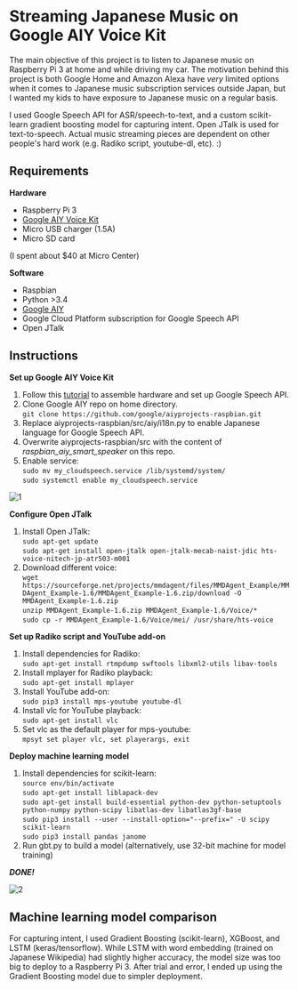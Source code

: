 Streaming Japanese Music on Google AIY Voice Kit
=====
The main objective of this project is to listen to Japanese music on Raspberry Pi 3 at home and while driving my car. The motivation behind this project is both Google Home and Amazon Alexa have *very* limited options when it comes to Japanese music subscription services outside Japan, but I wanted my kids to have exposure to Japanese music on a regular basis.

I used Google Speech API for ASR/speech-to-text, and a custom scikit-learn gradient boosting model for capturing intent. Open JTalk is used for text-to-speech. Actual music streaming pieces are dependent on other people's hard work (e.g. Radiko script, youtube-dl, etc). :)


Requirements
----

**Hardware**

* Raspberry Pi 3
* [Google AIY Voice Kit](https://aiyprojects.withgoogle.com/voice)
* Micro USB charger (1.5A)
* Micro SD card

(I spent about $40 at Micro Center)

**Software**

* Raspbian
* Python >3.4
* [Google AIY](https://github.com/google/aiyprojects-raspbian)
* Google Cloud Platform subscription for Google Speech API
* Open JTalk


Instructions
----

**Set up Google AIY Voice Kit**

1. Follow this [tutorial](https://aiyprojects.withgoogle.com/voice) to assemble hardware and set up Google Speech API.
2. Clone Google AIY repo on home directory.  
`git clone https://github.com/google/aiyprojects-raspbian.git`
3. Replace aiyprojects-raspbian/src/aiy/i18n.py to enable Japanese language for Google Speech API.
4. Overwrite aiyprojects-raspbian/src with the content of *raspbian_aiy_smart_speaker* on this repo.
5. Enable service:  
`sudo mv my_cloudspeech.service /lib/systemd/system/`  
`sudo systemctl enable my_cloudspeech.service`

![1](https://user-images.githubusercontent.com/35077214/34582028-27682d56-f158-11e7-9ac9-9a44eba1d272.JPG)	

**Configure Open JTalk**

1. Install Open JTalk:  
`sudo apt-get update`  
`sudo apt-get install open-jtalk open-jtalk-mecab-naist-jdic hts-voice-nitech-jp-atr503-m001`
2. Download different voice:  
`wget https://sourceforge.net/projects/mmdagent/files/MMDAgent_Example/MMDAgent_Example-1.6/MMDAgent_Example-1.6.zip/download -O MMDAgent_Example-1.6.zip`  
`unzip MMDAgent_Example-1.6.zip MMDAgent_Example-1.6/Voice/*`  
`sudo cp -r MMDAgent_Example-1.6/Voice/mei/ /usr/share/hts-voice`  

**Set up Radiko script and YouTube add-on**

1. Install dependencies for Radiko:  
`sudo apt-get install rtmpdump swftools libxml2-utils libav-tools`
2. Install mplayer for Radiko playback:  
`sudo apt-get install mplayer`
3. Install YouTube add-on:  
`sudo pip3 install mps-youtube youtube-dl`
4. Install vlc for YouTube playback:  
`sudo apt-get install vlc`
5. Set vlc as the default player for mps-youtube:  
`mpsyt set player vlc, set playerargs, exit`

**Deploy machine learning model**

1. Install dependencies for scikit-learn:  
`source env/bin/activate`  
`sudo apt-get install liblapack-dev`  
`sudo apt-get install build-essential python-dev python-setuptools python-numpy python-scipy libatlas-dev libatlas3gf-base`  
`sudo pip3 install --user --install-option="--prefix=" -U scipy scikit-learn`  
`sudo pip3 install pandas janome`  
2. Run gbt.py to build a model (alternatively, use 32-bit machine for model training)

***DONE!***

![2](https://user-images.githubusercontent.com/35077214/34582044-3937fe76-f158-11e7-937e-9beca15ec4e3.JPG)

Machine learning model comparison
----

For capturing intent, I used Gradient Boosting (scikit-learn), XGBoost, and LSTM (keras/tensorflow). While LSTM with word embedding (trained on Japanese Wikipedia) had slightly higher accuracy, the model size was too big to deploy to a Raspberry Pi 3. After trial and error, I ended up using the Gradient Boosting model due to simpler deployment.


